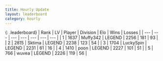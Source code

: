 ```yaml
---
title: Hourly Update
layout: leaderboard
category: hourly
---
```


{: .leaderboard}
| Rank | LV | Player | Division | Elo | Wins | Losses |
| --- | --- | --- | --- | --- | --- | --- |
| <span data-change="0">1</span> | 1637 | <span title="ID: 720567">Muffy342</span> | LEGEND | <span data-change="0">2256</span> | <span data-change="0">181</span> | <span data-change="0">93</span> |
| <span data-change="0">2</span> | 2815 | <span title="ID: 353063">Sktima</span> | LEGEND | <span data-change="0">2238</span> | <span data-change="0">123</span> | <span data-change="0">54</span> |
| <span data-change="0">3</span> | 1704 | <span title="ID: 498412">LuckySpin</span> | LEGEND | <span data-change="4">2231</span> | <span data-change="1">61</span> | <span data-change="0">16</span> |
| <span data-change="0">4</span> | 1410 | <span title="ID: 540690">poon</span> | LEGEND | <span data-change="0">2227</span> | <span data-change="0">101</span> | <span data-change="0">51</span> |
| <span data-change="0">5</span> | 766 | <span title="ID: 740957">wuvea</span> | LEGEND | <span data-change="0">2226</span> | <span data-change="0">119</span> | <span data-change="0">56</span> |